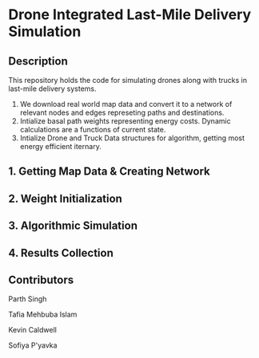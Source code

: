 # Drone Integrated Last-Mile Delivery Simulation

## Description

This repository holds the code for simulating drones along with trucks in last-mile delivery systems. 

1. We download real world map data and convert it to a network of relevant nodes and edges represeting paths and destinations.
2. Intialize basal path weights representing energy costs. Dynamic calculations are a functions of current state.
3. Intialize Drone and Truck Data structures for algorithm, getting most energy efficient iternary.

## 1. Getting Map Data & Creating Network

## 2. Weight Initialization

## 3. Algorithmic Simulation

## 4. Results Collection

## Contributors

Parth Singh

Tafia Mehbuba Islam

Kevin Caldwell

Sofiya P'yavka

